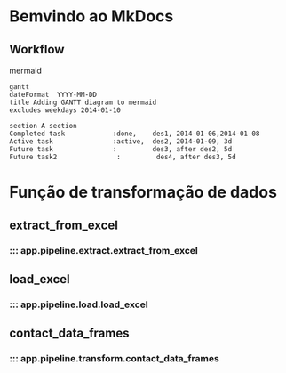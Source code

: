 # Bemvindo ao MkDocs

## Workflow

mermaid

```mermaid
gantt
dateFormat  YYYY-MM-DD
title Adding GANTT diagram to mermaid
excludes weekdays 2014-01-10

section A section
Completed task            :done,    des1, 2014-01-06,2014-01-08
Active task               :active,  des2, 2014-01-09, 3d
Future task               :         des3, after des2, 5d
Future task2               :         des4, after des3, 5d

```

# Função de transformação de dados

## <b>extract_from_excel<b>
### ::: app.pipeline.extract.extract_from_excel

## **load_excel**
### ::: app.pipeline.load.load_excel

## **contact_data_frames**
### ::: app.pipeline.transform.contact_data_frames
